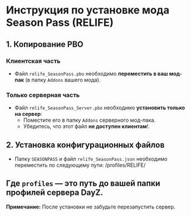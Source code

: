 # Инструкция по установке мода Season Pass (RELIFE)

## 1. Копирование PBO

### Клиентская часть
- Файл `relife_SeasonPass.pbo` необходимо **переместить в ваш мод-пак** (в папку `Addons` вашего мода).

### Только серверная часть
- Файл `relife_SeasonPass_Server.pbo` необходимо **установить только на сервер**:
  - Поместите его в папку `Addons` серверного мод-пака.
  - Убедитесь, что этот файл **не доступен клиентам**!.

## 2. Установка конфигурационных файлов

- Папку `SEASONPASS` и файл `relife_SeasonPass.json` необходимо переместить по следующему пути:
/profiles/RELIFE/

Где `profiles` — это путь до вашей папки профилей сервера DayZ.
---

**Примечание:** После установки не забудьте перезапустить сервер.
